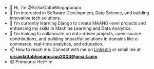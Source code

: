 - 👋 Hi, I’m @SriSaiDattaBhogapurapu
- 👀 I’m interested in Software Development, Data Science, and building innovative tech solutions.  
- 🌱 I’m currently learning Django to create MAANG-level projects and enhancing my skills in Machine Learning and Data Analytics.  
- 💞️ I’m looking to collaborate on data-driven projects, open-source contributions, and building impactful solutions in domains like e-commerce, real-time analytics, and education.  
- 📫 How to reach me: Connect with me on [LinkedIn](https://www.linkedin.com/in/srisaidattabhogapurapu/) or email me at **srisaidattabhogapurapu2003@gmail.com**.  
- 😄 Pronouns: He/Him  


<!---
SriSaiDatta03/SriSaiDatta03 is a ✨ special ✨ repository because its `README.md` (this file) appears on your GitHub profile.
You can click the Preview link to take a look at your changes.
--->

